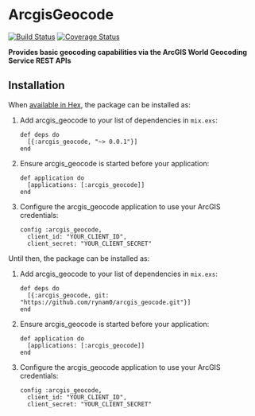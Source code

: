 # ArcgisGeocode

[![Build Status](https://semaphoreci.com/api/v1/rynam0/arcgis_geocode/branches/master/badge.svg)](https://semaphoreci.com/rynam0/arcgis_geocode)
[![Coverage Status](https://coveralls.io/repos/github/rynam0/arcgis_geocode/badge.svg?branch=master)](https://coveralls.io/github/rynam0/arcgis_geocode?branch=master)

**Provides basic geocoding capabilities via the ArcGIS World Geocoding Service REST APIs**

## Installation

When [available in Hex](https://hex.pm/docs/publish), the package can be installed as:

  1. Add arcgis_geocode to your list of dependencies in `mix.exs`:

         def deps do
           [{:arcgis_geocode, "~> 0.0.1"}]
         end

  2. Ensure arcgis_geocode is started before your application:

         def application do
           [applications: [:arcgis_geocode]]
         end

  3. Configure the arcgis_geocode application to use your ArcGIS credentials:

         config :arcgis_geocode,
           client_id: "YOUR_CLIENT_ID",
           client_secret: "YOUR_CLIENT_SECRET"

Until then, the package can be installed as:

  1. Add arcgis_geocode to your list of dependencies in `mix.exs`:

         def deps do
           [{:arcgis_geocode, git: "https://github.com/rynam0/arcgis_geocode.git"}]
         end

  2. Ensure arcgis_geocode is started before your application:

         def application do
           [applications: [:arcgis_geocode]]
         end

  3. Configure the arcgis_geocode application to use your ArcGIS credentials:

         config :arcgis_geocode,
           client_id: "YOUR_CLIENT_ID",
           client_secret: "YOUR_CLIENT_SECRET"
